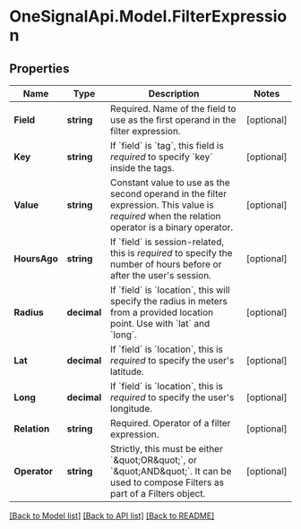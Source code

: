 # OneSignalApi.Model.FilterExpression

## Properties

Name | Type | Description | Notes
------------ | ------------- | ------------- | -------------
**Field** | **string** | Required. Name of the field to use as the first operand in the filter expression. | [optional] 
**Key** | **string** | If &#x60;field&#x60; is &#x60;tag&#x60;, this field is *required* to specify &#x60;key&#x60; inside the tags. | [optional] 
**Value** | **string** | Constant value to use as the second operand in the filter expression. This value is *required* when the relation operator is a binary operator. | [optional] 
**HoursAgo** | **string** | If &#x60;field&#x60; is session-related, this is *required* to specify the number of hours before or after the user&#39;s session. | [optional] 
**Radius** | **decimal** | If &#x60;field&#x60; is &#x60;location&#x60;, this will specify the radius in meters from a provided location point. Use with &#x60;lat&#x60; and &#x60;long&#x60;. | [optional] 
**Lat** | **decimal** | If &#x60;field&#x60; is &#x60;location&#x60;, this is *required* to specify the user&#39;s latitude. | [optional] 
**Long** | **decimal** | If &#x60;field&#x60; is &#x60;location&#x60;, this is *required* to specify the user&#39;s longitude. | [optional] 
**Relation** | **string** | Required. Operator of a filter expression. | [optional] 
**Operator** | **string** | Strictly, this must be either &#x60;\&quot;OR\&quot;&#x60;, or &#x60;\&quot;AND\&quot;&#x60;.  It can be used to compose Filters as part of a Filters object. | [optional] 

[[Back to Model list]](../README.md#documentation-for-models) [[Back to API list]](../README.md#documentation-for-api-endpoints) [[Back to README]](../README.md)

